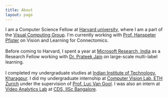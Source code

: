 ```yaml
---
title: About
layout: page
---
```


I am a Computer Science Fellow at [Harvard university](https://www.seas.harvard.edu), where I am a part of the [Visual Computing Group](https://vcg.seas.harvard.edu). I'm currently working with [Prof. Hanspeter Pfister](https://vcg.seas.harvard.edu/people/hanspeter-pfister) on Vision and Learning for Connectomics.  
<br>
Before coming to Harvard, I spent a year at [Microsoft Research, India](https://www.microsoft.com/en-us/research/lab/microsoft-research-india/) as a Research Fellow working with [Dr. Prateek Jain](http://www.prateekjain.org) on large-scale multi-label learning.  
<br>
I completed my undergraduate studies at [Indian Institute of Technology, Kharagpur](http://www.iitkgp.ac.in/). I did my undergraduate internship at [Computer Vision Lab, ETH Zurich](https://www.vision.ee.ethz.ch/en/) under the supervision of [Prof. Luc Van Gool](https://www.vision.ee.ethz.ch/en/members/detail/1/). I was also an intern at [Video Analytics Lab](http://val.serc.iisc.ernet.in/valweb/index.html) at [CDS, IISc Bangalore](http://cds.iisc.ac.in). 

